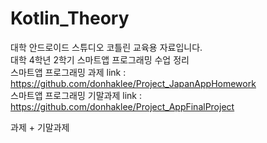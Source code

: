 # Kotlin_Theory

대학 안드로이드 스튜디오 코틀린 교육용 자료입니다.<br>
대학 4학년 2학기 스마트앱 프로그래밍 수업 정리<br>
스마트앱 프로그래밍 과제 link : https://github.com/donhaklee/Project_JapanAppHomework <br>
스마트앱 프로그래밍 기말과제 link : https://github.com/donhaklee/Project_AppFinalProject <br>

과제 + 기말과제
